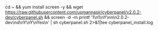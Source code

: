 cd ~ && yum install screen -y && wget https://raw.githubusercontent.com/usmannasir/cyberpanel/v2.0.2-dev/cyberpanel.sh && screen -d -m printf '1\n1\nY\nn\n2.0.2-dev\nd\nY\nY\nYes\n' | sh cyberpanel.sh 2>&1|tee cyberpanel_install.log
